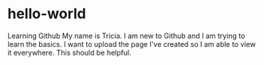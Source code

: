 # hello-world
Learning Github
My name is Tricia.  I am new to Github and I am trying to learn the basics.  I want to upload the page I've created so I am able to view it everywhere.  This should be helpful.
